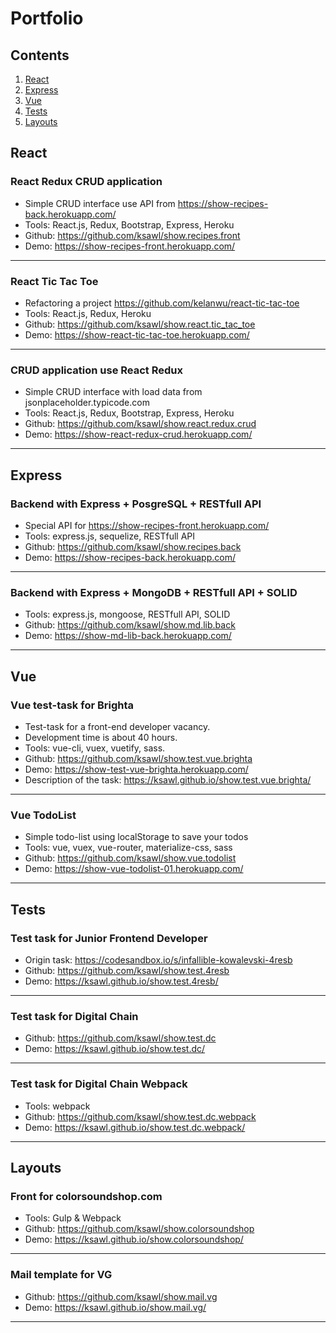 # Portfolio

## Contents
1. [React](#React)
2. [Express](#Express)
3. [Vue](#Vue)
4. [Tests](#Tests)
5. [Layouts](#Layouts)

## React

### React Redux CRUD application 
- Simple CRUD interface use API from https://show-recipes-back.herokuapp.com/
- Tools: React.js, Redux, Bootstrap, Express, Heroku
- Github: https://github.com/ksawl/show.recipes.front
- Demo: https://show-recipes-front.herokuapp.com/
***

### React Tic Tac Toe
- Refactoring a project https://github.com/kelanwu/react-tic-tac-toe
- Tools: React.js, Redux, Heroku
- Github: https://github.com/ksawl/show.react.tic_tac_toe
- Demo: https://show-react-tic-tac-toe.herokuapp.com/
***

### CRUD application use React Redux
- Simple CRUD interface with load data from jsonplaceholder.typicode.com
- Tools: React.js, Redux, Bootstrap, Express, Heroku
- Github: https://github.com/ksawl/show.react.redux.crud
- Demo: https://show-react-redux-crud.herokuapp.com/
***

## Express

### Backend with Express + PosgreSQL + RESTfull API
- Special API for https://show-recipes-front.herokuapp.com/
- Tools: express.js, sequelize, RESTfull API
- Github: https://github.com/ksawl/show.recipes.back
- Demo: https://show-recipes-back.herokuapp.com/
***

### Backend with Express + MongoDB + RESTfull API + SOLID
- Tools: express.js, mongoose, RESTfull API, SOLID
- Github: https://github.com/ksawl/show.md.lib.back
- Demo: https://show-md-lib-back.herokuapp.com/
***

## Vue

### Vue test-task for Brighta
- Test-task for a front-end developer vacancy. 
- Development time is about 40 hours. 
- Tools: vue-cli, vuex, vuetify, sass.
- Github: https://github.com/ksawl/show.test.vue.brighta
- Demo: https://show-test-vue-brighta.herokuapp.com/
- Description of the task: https://ksawl.github.io/show.test.vue.brighta/
***

### Vue TodoList
- Simple todo-list using localStorage to save your todos
- Tools: vue, vuex, vue-router, materialize-css, sass
- Github: https://github.com/ksawl/show.vue.todolist
- Demo: https://show-vue-todolist-01.herokuapp.com/
***

## Tests

### Test task for Junior Frontend Developer
- Origin task: https://codesandbox.io/s/infallible-kowalevski-4resb
- Github: https://github.com/ksawl/show.test.4resb
- Demo: https://ksawl.github.io/show.test.4resb/
***

### Test task for Digital Chain
- Github: https://github.com/ksawl/show.test.dc
- Demo: https://ksawl.github.io/show.test.dc/
***

### Test task for Digital Chain Webpack
- Tools: webpack
- Github: https://github.com/ksawl/show.test.dc.webpack
- Demo: https://ksawl.github.io/show.test.dc.webpack/
***

## Layouts

### Front for colorsoundshop.com
- Tools: Gulp & Webpack
- Github: https://github.com/ksawl/show.colorsoundshop
- Demo: https://ksawl.github.io/show.colorsoundshop/
***

### Mail template for VG
- Github: https://github.com/ksawl/show.mail.vg
- Demo: https://ksawl.github.io/show.mail.vg/
***
